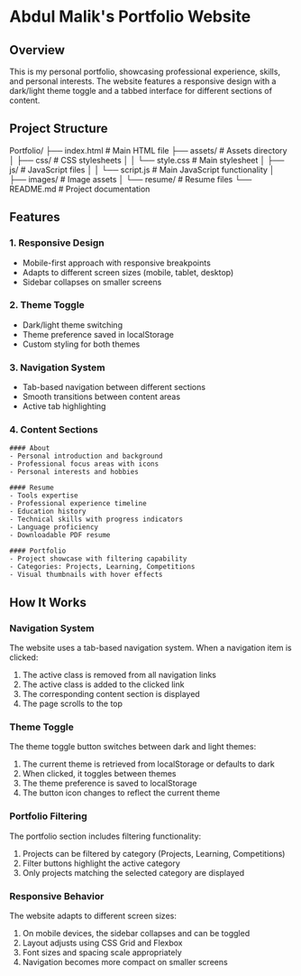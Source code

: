 # Abdul Malik's Portfolio Website

## Overview
This is my personal portfolio, showcasing professional experience, skills, and personal interests. The website features a responsive design with a dark/light theme toggle and a tabbed interface for different sections of content.

## Project Structure 

Portfolio/
├── index.html # Main HTML file
├── assets/ # Assets directory
│ ├── css/ # CSS stylesheets
│ │ └── style.css # Main stylesheet
│ ├── js/ # JavaScript files
│ │ └── script.js # Main JavaScript functionality
│ ├── images/ # Image assets
│ └── resume/ # Resume files
└── README.md # Project documentation

## Features

### 1. Responsive Design
- Mobile-first approach with responsive breakpoints
- Adapts to different screen sizes (mobile, tablet, desktop)
- Sidebar collapses on smaller screens

### 2. Theme Toggle
- Dark/light theme switching
- Theme preference saved in localStorage
- Custom styling for both themes

### 3. Navigation System
- Tab-based navigation between different sections
- Smooth transitions between content areas
- Active tab highlighting

### 4. Content Sections

    #### About
    - Personal introduction and background
    - Professional focus areas with icons
    - Personal interests and hobbies

    #### Resume
    - Tools expertise
    - Professional experience timeline
    - Education history
    - Technical skills with progress indicators
    - Language proficiency
    - Downloadable PDF resume

    #### Portfolio
    - Project showcase with filtering capability
    - Categories: Projects, Learning, Competitions
    - Visual thumbnails with hover effects


## How It Works

### Navigation System
The website uses a tab-based navigation system. When a navigation item is clicked:
1. The active class is removed from all navigation links
2. The active class is added to the clicked link
3. The corresponding content section is displayed
4. The page scrolls to the top

### Theme Toggle
The theme toggle button switches between dark and light themes:
1. The current theme is retrieved from localStorage or defaults to dark
2. When clicked, it toggles between themes
3. The theme preference is saved to localStorage
4. The button icon changes to reflect the current theme

### Portfolio Filtering
The portfolio section includes filtering functionality:
1. Projects can be filtered by category (Projects, Learning, Competitions)
2. Filter buttons highlight the active category
3. Only projects matching the selected category are displayed

### Responsive Behavior
The website adapts to different screen sizes:
1. On mobile devices, the sidebar collapses and can be toggled
2. Layout adjusts using CSS Grid and Flexbox
3. Font sizes and spacing scale appropriately
4. Navigation becomes more compact on smaller screens
